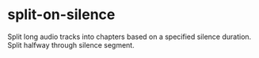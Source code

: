# split-on-silence
Split long audio tracks into chapters based on a specified silence duration. Split halfway through silence segment.
